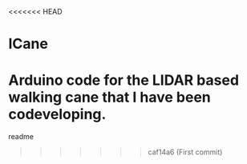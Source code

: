<<<<<<< HEAD
# ICane
Arduino code for the LIDAR based walking cane that I have been codeveloping.
=======
readme
>>>>>>> caf14a6 (First commit)
